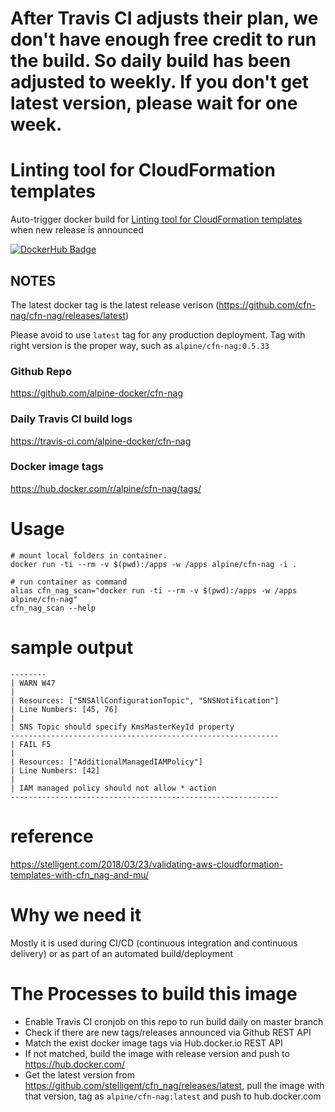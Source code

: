 # After Travis CI adjusts their plan, we don't have enough free credit to run the build. So daily build has been adjusted to weekly. If you don't get latest version, please wait for one week.

# Linting tool for CloudFormation templates

Auto-trigger docker build for [Linting tool for CloudFormation templates](https://github.com/stelligent/cfn_nag) when new release is announced

[![DockerHub Badge](http://dockeri.co/image/alpine/cfn-nag)](https://hub.docker.com/r/alpine/cfn-nag/)

## NOTES

The latest docker tag is the latest release verison (https://github.com/cfn-nag/cfn-nag/releases/latest)

Please avoid to use `latest` tag for any production deployment. Tag with right version is the proper way, such as `alpine/cfn-nag:0.5.33`

### Github Repo

https://github.com/alpine-docker/cfn-nag

### Daily Travis CI build logs

https://travis-ci.com/alpine-docker/cfn-nag

### Docker image tags

https://hub.docker.com/r/alpine/cfn-nag/tags/

# Usage

    # mount local folders in container.
    docker run -ti --rm -v $(pwd):/apps -w /apps alpine/cfn-nag -i .

    # run container as command
    alias cfn_nag_scan="docker run -ti --rm -v $(pwd):/apps -w /apps alpine/cfn-nag"
    cfn_nag_scan --help

# sample output

```
--------
| WARN W47
|
| Resources: ["SNSAllConfigurationTopic", "SNSNotification"]
| Line Numbers: [45, 76]
|
| SNS Topic should specify KmsMasterKeyId property
------------------------------------------------------------
| FAIL F5
|
| Resources: ["AdditionalManagedIAMPolicy"]
| Line Numbers: [42]
|
| IAM managed policy should not allow * action
------------------------------------------------------------
```

# reference

https://stelligent.com/2018/03/23/validating-aws-cloudformation-templates-with-cfn_nag-and-mu/

# Why we need it

Mostly it is used during CI/CD (continuous integration and continuous delivery) or as part of an automated build/deployment

# The Processes to build this image

* Enable Travis CI cronjob on this repo to run build daily on master branch
* Check if there are new tags/releases announced via Github REST API
* Match the exist docker image tags via Hub.docker.io REST API
* If not matched, build the image with release version and push to https://hub.docker.com/
* Get the latest version from https://github.com/stelligent/cfn_nag/releases/latest, pull the image with that version, tag as `alpine/cfn-nag:latest` and push to hub.docker.com
